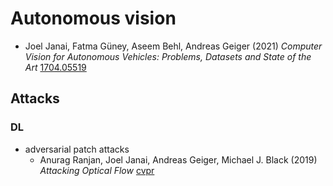 # Autonomous vision

- Joel Janai, Fatma Güney, Aseem Behl, Andreas Geiger
  (2021) *Computer Vision for Autonomous Vehicles: Problems, Datasets and State of the Art*
  [1704.05519](https://arxiv.org/abs/1704.05519)

## Attacks

### DL

- adversarial patch attacks
  - Anurag Ranjan, Joel Janai, Andreas Geiger, Michael J. Black
    (2019) *Attacking Optical Flow*
    [cvpr](https://openaccess.thecvf.com/content_ICCV_2019/html/Ranjan_Attacking_Optical_Flow_ICCV_2019_paper.html)
